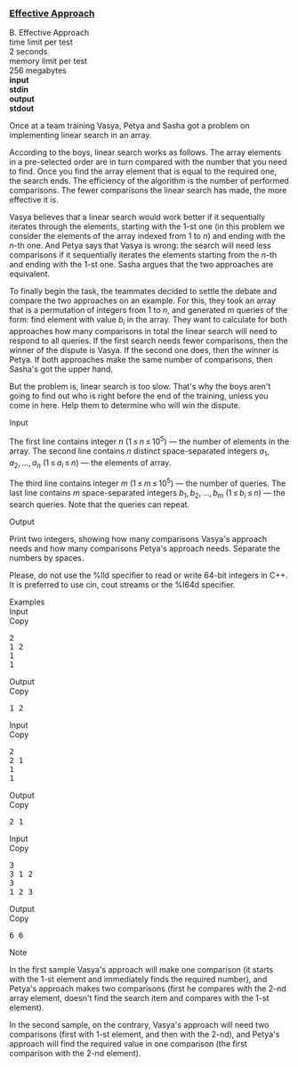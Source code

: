 <h3><a href="https://codeforces.com/contest/227/problem/B" target="_blank" rel="noopener noreferrer">Effective Approach</a></h3>

<div class="header"><div class="title">B. Effective Approach</div><div class="time-limit"><div class="property-title">time limit per test</div>2 seconds</div><div class="memory-limit"><div class="property-title">memory limit per test</div>256 megabytes</div><div class="input-file input-standard" style="font-weight: bold"><div class="property-title">input</div>stdin</div><div class="output-file output-standard" style="font-weight: bold"><div class="property-title">output</div>stdout</div></div><div><p>Once at a team training Vasya, Petya and Sasha got a problem on implementing linear search in an array.</p><p>According to the boys, linear search works as follows. The array elements in a pre-selected order are in turn compared with the number that you need to find. Once you find the array element that is equal to the required one, the search ends. The efficiency of the algorithm is the number of performed comparisons. The fewer comparisons the linear search has made, the more effective it is.</p><p>Vasya believes that a linear search would work better if it sequentially iterates through the elements, starting with the <span class="tex-span">1</span>-st one (in this problem we consider the elements of the array indexed from <span class="tex-span">1</span> to <span class="tex-span"><i>n</i></span>) and ending with the <span class="tex-span"><i>n</i></span>-th one. And Petya says that Vasya is wrong: the search will need less comparisons if it sequentially iterates the elements starting from the <span class="tex-span"><i>n</i></span>-th and ending with the <span class="tex-span">1</span>-st one. Sasha argues that the two approaches are equivalent.</p><p>To finally begin the task, the teammates decided to settle the debate and compare the two approaches on an example. For this, they took an array that is a permutation of integers from <span class="tex-span">1</span> to <span class="tex-span"><i>n</i></span>, and generated <span class="tex-span"><i>m</i></span> queries of the form: find element with value <span class="tex-span"><i>b</i><sub class="lower-index"><i>i</i></sub></span> in the array. They want to calculate for both approaches how many comparisons in total the linear search will need to respond to all queries. If the first search needs fewer comparisons, then the winner of the dispute is Vasya. If the second one does, then the winner is Petya. If both approaches make the same number of comparisons, then Sasha's got the upper hand.</p><p>But the problem is, linear search is too slow. That's why the boys aren't going to find out who is right before the end of the training, unless you come in here. Help them to determine who will win the dispute.</p></div><div class="input-specification"><div class="section-title">Input</div><p>The first line contains integer <span class="tex-span"><i>n</i></span> <span class="tex-span">(1 ≤ <i>n</i> ≤ 10<sup class="upper-index">5</sup>)</span> — the number of elements in the array. The second line contains <span class="tex-span"><i>n</i></span> distinct space-separated integers <span class="tex-span"><i>a</i><sub class="lower-index">1</sub>, <i>a</i><sub class="lower-index">2</sub>, ..., <i>a</i><sub class="lower-index"><i>n</i></sub></span> <span class="tex-span">(1 ≤ <i>a</i><sub class="lower-index"><i>i</i></sub> ≤ <i>n</i>)</span> — the elements of array. </p><p>The third line contains integer <span class="tex-span"><i>m</i></span> <span class="tex-span">(1 ≤ <i>m</i> ≤ 10<sup class="upper-index">5</sup>)</span> — the number of queries. The last line contains <span class="tex-span"><i>m</i></span> space-separated integers <span class="tex-span"><i>b</i><sub class="lower-index">1</sub>, <i>b</i><sub class="lower-index">2</sub>, ..., <i>b</i><sub class="lower-index"><i>m</i></sub></span> <span class="tex-span">(1 ≤ <i>b</i><sub class="lower-index"><i>i</i></sub> ≤ <i>n</i>)</span> — the search queries. Note that the queries can repeat.</p></div><div class="output-specification"><div class="section-title">Output</div><p>Print two integers, showing how many comparisons Vasya's approach needs and how many comparisons Petya's approach needs. Separate the numbers by spaces.</p><p>Please, do not use the <span class="tex-font-style-tt">%lld</span> specifier to read or write 64-bit integers in С++. It is preferred to use <span class="tex-font-style-tt">cin</span>, <span class="tex-font-style-tt">cout</span> streams or the <span class="tex-font-style-tt">%I64d</span> specifier.</p></div><div class="sample-tests"><div class="section-title">Examples</div><div class="sample-test"><div class="input"><div class="title">Input<div title="Copy" data-clipboard-target="#id0023623804882990473" id="id0020111056784401415" class="input-output-copier">Copy</div></div><pre id="id0023623804882990473">2<br>1 2<br>1<br>1<br></pre></div><div class="output"><div class="title">Output<div title="Copy" data-clipboard-target="#id003240479668405286" id="id005317673579245566" class="input-output-copier">Copy</div></div><pre id="id003240479668405286">1 2<br></pre></div><div class="input"><div class="title">Input<div title="Copy" data-clipboard-target="#id005647578585316971" id="id003879583458823376" class="input-output-copier">Copy</div></div><pre id="id005647578585316971">2<br>2 1<br>1<br>1<br></pre></div><div class="output"><div class="title">Output<div title="Copy" data-clipboard-target="#id0008299540308793729" id="id003098899392550327" class="input-output-copier">Copy</div></div><pre id="id0008299540308793729">2 1<br></pre></div><div class="input"><div class="title">Input<div title="Copy" data-clipboard-target="#id0007601169176348344" id="id005647046327088064" class="input-output-copier">Copy</div></div><pre id="id0007601169176348344">3<br>3 1 2<br>3<br>1 2 3<br></pre></div><div class="output"><div class="title">Output<div title="Copy" data-clipboard-target="#id003250745315411868" id="id0043366595202806923" class="input-output-copier">Copy</div></div><pre id="id003250745315411868">6 6<br></pre></div></div></div><div class="note"><div class="section-title">Note</div><p>In the first sample Vasya's approach will make one comparison (it starts with the <span class="tex-span">1</span>-st element and immediately finds the required number), and Petya's approach makes two comparisons (first he compares with the <span class="tex-span">2</span>-nd array element, doesn't find the search item and compares with the <span class="tex-span">1</span>-st element).</p><p>In the second sample, on the contrary, Vasya's approach will need two comparisons (first with <span class="tex-span">1</span>-st element, and then with the <span class="tex-span">2</span>-nd), and Petya's approach will find the required value in one comparison (the first comparison with the <span class="tex-span">2</span>-nd element).</p></div>
